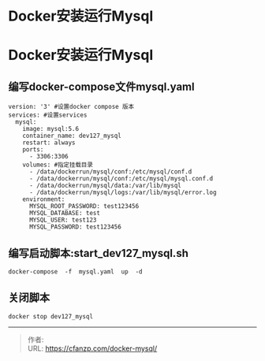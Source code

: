 # Docker安装运行Mysql


<!--more-->

# Docker安装运行Mysql
## 编写docker-compose文件mysql.yaml
```
version: '3' #设置docker compose 版本
services: #设置services
  mysql:
    image: mysql:5.6
    container_name: dev127_mysql
    restart: always
    ports:
      - 3306:3306
    volumes: #指定挂载目录
      - /data/dockerrun/mysql/conf:/etc/mysql/conf.d
      - /data/dockerrun/mysql/conf:/etc/mysql/mysql.conf.d
      - /data/dockerrun/mysql/data:/var/lib/mysql
      - /data/dockerrun/mysql/logs:/var/lib/mysql/error.log
    environment:
      MYSQL_ROOT_PASSWORD: test123456
      MYSQL_DATABASE: test
      MYSQL_USER: test123
      MYSQL_PASSWORD: test123456
```

## 编写启动脚本:start_dev127_mysql.sh
```
docker-compose  -f  mysql.yaml  up  -d
```

## 关闭脚本
```
docker stop dev127_mysql
```


---

> 作者:   
> URL: https://cfanzp.com/docker-mysql/  


